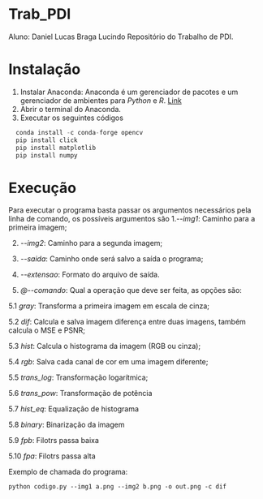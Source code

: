# Trab_PDI
Aluno: Daniel Lucas Braga Lucindo
Repositório do Trabalho de PDI.

# Instalação
1. Instalar Anaconda:
  Anaconda é um gerenciador de pacotes e um gerenciador de ambientes para _Python_ e _R_.
[Link](https://www.anaconda.com/distribution/)
2. Abrir o terminal do Anaconda.
3. Executar os seguintes códigos
```python
  conda install -c conda-forge opencv
  pip install click
  pip install matplotlib
  pip install numpy
```

# Execução
Para executar o programa basta passar os argumentos necessários pela linha de comando, os possíveis argumentos são
1._--img1_: Caminho para a primeira imagem;

2. _--img2_: Caminho para a segunda imagem;

3. _--saida_: Caminho onde será salvo a saída o programa;

4. _--extensao_: Formato do arquivo de saída.

5. _@--comando_: Qual a operação que deve ser feita, as opções são:

5.1 _gray_: Transforma a primeira imagem em escala de cinza;

5.2 _dif_: Calcula e salva imagem diferença entre duas imagens, também calcula o MSE e PSNR;

5.3 _hist_: Calcula o histograma da imagem (RGB ou cinza);

5.4 _rgb_: Salva cada canal de cor em uma imagem diferente;

5.5 _trans_log_: Transformação logarítmica;

5.6 _trans\_pow_: Transformação de potência

5.7 _hist\_eq_: Equalização de histograma

5.8 _binary_: Binarização da imagem

5.9 _fpb_: Filotrs passa baixa

5.10 _fpa_: Filotrs passa alta

Exemplo de chamada do programa:
```
python codigo.py --img1 a.png --img2 b.png -o out.png -c dif
```

